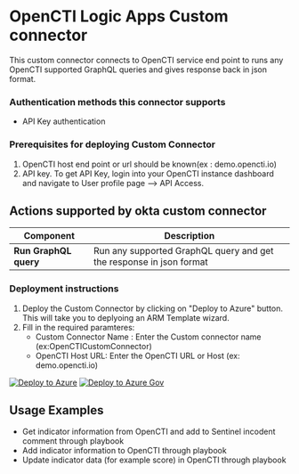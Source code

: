 # OpenCTI Logic Apps Custom connector

This custom connector connects to OpenCTI service end point to runs any OpenCTI supported GraphQL queries and gives response back in json format.
### Authentication methods this connector supports

*  API Key authentication

### Prerequisites for deploying Custom Connector
1. OpenCTI host end point or url should be known(ex : demo.opencti.io)
2. API key. To get API Key, login into your OpenCTI instance dashboard and navigate to User profile page --> API Access.


## Actions supported by okta custom connector

| Component | Description |
| --------- | -------------- |
| **Run GraphQL query** | Run any supported GraphQL query and get the response in json format |


### Deployment instructions 
1. Deploy the Custom Connector by clicking on "Deploy to Azure" button. This will take you to deplyoing an ARM Template wizard.
2. Fill in the required paramteres:
    * Custom Connector Name : Enter the Custom connector name (ex:OpenCTICustomConnector)
    * OpenCTI Host URL: Enter the OpenCTI URL or Host (ex: demo.opencti.io)

[![Deploy to Azure](https://aka.ms/deploytoazurebutton)](https://portal.azure.com/#create/Microsoft.Template/uri/https%3A%2F%2Fraw.githubusercontent.com%2FAzure%2FAzure-Sentinel%2FSolutions%2F%2OpenCTI%2FPlaybooks%2FOpenCTICustomConnector%2Fazuredeploy.json)
[![Deploy to Azure Gov](https://aka.ms/deploytoazuregovbutton)](https://portal.azure.us/#create/Microsoft.Template/uri/https%3A%2F%2Fraw.githubusercontent.com%2FAzure%2FAzure-Sentinel%2FSolutions%2F%2OpenCTI%2FPlaybooks%2FOpenCTICustomConnector%2Fazuredeploy.json)

## Usage Examples
* Get indicator information from OpenCTI and add to Sentinel incodent comment through playbook
* Add indicator information to OpenCTI through playbook
* Update indicator data (for example score) in OpenCTI through playbook
